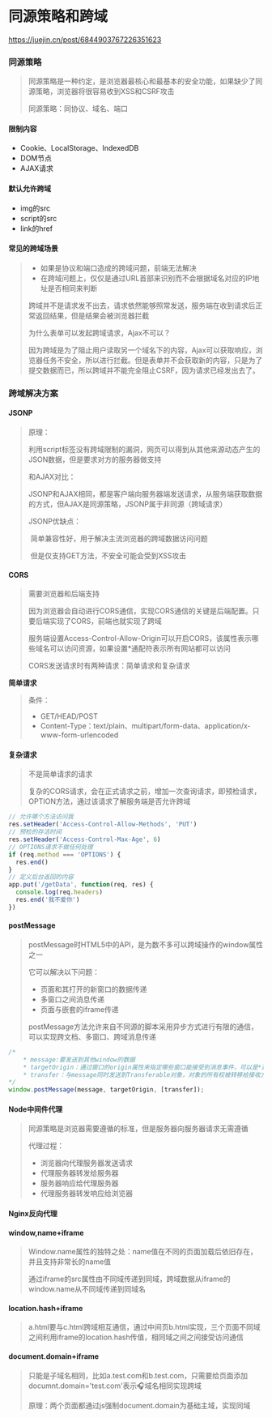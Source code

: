 # 同源策略和跨域

https://juejin.cn/post/6844903767226351623

### 同源策略

> 同源策略是一种约定，是浏览器最核心和最基本的安全功能，如果缺少了同源策略，浏览器将很容易收到XSS和CSRF攻击
>
> 同源策略：同协议、域名、端口

#### 限制内容

+ Cookie、LocalStorage、IndexedDB
+ DOM节点
+ AJAX请求

#### 默认允许跨域

+ img的src
+ script的src
+ link的href

#### 常见的跨域场景

> + 如果是协议和端口造成的跨域问题，前端无法解决
> + 在跨域问题上，仅仅是通过URL首部来识别而不会根据域名对应的IP地址是否相同来判断
>
> 跨域并不是请求发不出去，请求依然能够照常发送，服务端在收到请求后正常返回结果，但是结果会被浏览器拦截
>
> 为什么表单可以发起跨域请求，Ajax不可以？
>
> 因为跨域是为了阻止用户读取另一个域名下的内容，Ajax可以获取响应，浏览器任务不安全，所以进行拦截。但是表单并不会获取新的内容，只是为了提交数据而已，所以跨域并不能完全阻止CSRF，因为请求已经发出去了。

### 跨域解决方案

#### JSONP

> 原理：
>
> ​	利用script标签没有跨域限制的漏洞，网页可以得到从其他来源动态产生的JSON数据，但是要求对方的服务器做支持
>
> 和AJAX对比：
>
> ​	JSONP和AJAX相同，都是客户端向服务器端发送请求，从服务端获取数据的方式，但AJAX是同源策略，JSONP属于非同源（跨域请求）
>
> JSONP优缺点：
>
> ​	简单兼容性好，用于解决主流浏览器的跨域数据访问问题
>
> ​	但是仅支持GET方法，不安全可能会受到XSS攻击

#### CORS

> 需要浏览器和后端支持
>
> 因为浏览器会自动进行CORS通信，实现CORS通信的关键是后端配置。只要后端实现了CORS，前端也就实现了跨域
>
> 服务端设置Access-Control-Allow-Origin可以开启CORS，该属性表示哪些域名可以访问资源，如果设置*通配符表示所有网站都可以访问
>
> CORS发送请求时有两种请求：简单请求和复杂请求

**简单请求**

> 条件：
>
> + GET/HEAD/POST
> + Content-Type：text/plain、multipart/form-data、application/x-www-form-urlencoded

#### 复杂请求

> 不是简单请求的请求
>
> 复杂的CORS请求，会在正式请求之前，增加一次查询请求，即预检请求，OPTION方法，通过该请求了解服务端是否允许跨域

```javascript
// 允许哪个方法访问我
res.setHeader('Access-Control-Allow-Methods', 'PUT')
// 预检的存活时间
res.setHeader('Access-Control-Max-Age', 6)
// OPTIONS请求不做任何处理
if (req.method === 'OPTIONS') {
  res.end() 
}
// 定义后台返回的内容
app.put('/getData', function(req, res) {
  console.log(req.headers)
  res.end('我不爱你')
})
```

#### postMessage

> postMessage时HTML5中的API，是为数不多可以跨域操作的window属性之一
>
> 它可以解决以下问题：
>
> + 页面和其打开的新窗口的数据传递
> + 多窗口之间消息传递
> + 页面与嵌套的iframe传递
>
> postMessage方法允许来自不同源的脚本采用异步方式进行有限的通信，可以实现跨文档、多窗口、跨域消息传递

```javascript
/*
	* message:要发送到其他window的数据
	* targetOrigin：通过窗口的origin属性来指定哪些窗口能接受到消息事件，可以是*通配符
	* transfer：与message同时发送到Transferable对象，对象的所有权被转移给接收方
*/
window.postMessage(message, targetOrigin, [transfer]);
```

#### Node中间件代理

>  同源策略是浏览器需要遵循的标准，但是服务器向服务器请求无需遵循
>
> 代理过程：
>
> + 浏览器向代理服务器发送请求
> + 代理服务器转发给服务器
> + 服务器响应给代理服务器
> + 代理服务器转发响应给浏览器

#### Nginx反向代理

#### window,name+iframe

> Window.name属性的独特之处：name值在不同的页面加载后依旧存在，并且支持非常长的name值
>
> 通过iframe的src属性由不同域传递到同域，跨域数据从iframe的window.name从不同域传递到同域名

#### location.hash+iframe

> a.html要与c.html跨域相互通信，通过中间页b.html实现，三个页面不同域之间利用iframe的location.hash传值，相同域之间之间接受访问通信

#### document.domain+iframe

> 只能是子域名相同，比如a.test.com和b.test.com，只需要给页面添加documnt.domain='test.com'表示🎧域名相同实现跨域
>
> 原理：两个页面都通过js强制document.domain为基础主域，实现同域































